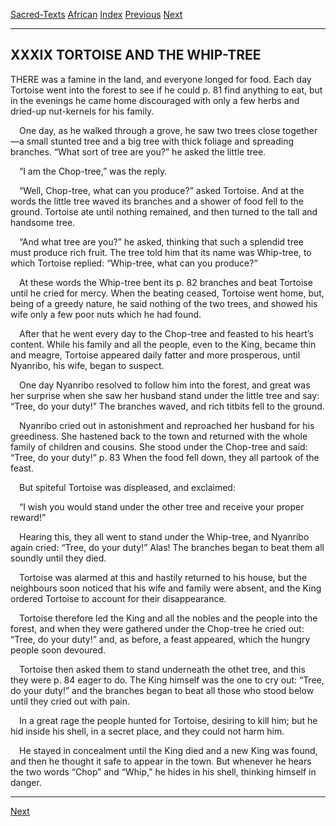[Sacred-Texts](../../index) [African](../index) [Index](index) [Previous](yl41) [Next](yl43)

------------------------------------------------------------------------

## XXXIX TORTOISE AND THE WHIP-TREE

T<span class="small">HERE</span> was a famine in the land, and everyone
longed for food. Each day Tortoise went into the forest to see if he
could <span id="page_81">p. 81</span> find anything to eat, but in the
evenings he came home discouraged with only a few herbs and dried-up
nut-kernels for his family.

 One day, as he walked through a grove, he saw two trees close
together—a small stunted tree and a big tree with thick foliage and
spreading branches. “What sort of tree are you?” he asked the little
tree.

 “I am the Chop-tree,” was the reply.

 “Well, Chop-tree, what can you produce?” asked Tortoise. And at the
words the little tree waved its branches and a shower of food fell to
the ground. Tortoise ate until nothing remained, and then turned to the
tall and handsome tree.

 “And what tree are you?” he asked, thinking that such a splendid tree
must produce rich fruit. The tree told him that its name was Whip-tree,
to which Tortoise replied: “Whip-tree, what can you produce?”

 At these words the Whip-tree bent its <span id="page_82">p. 82</span>
branches and beat Tortoise until he cried for mercy. When the beating
ceased, Tortoise went home, but, being of a greedy nature, he said
nothing of the two trees, and showed his wife only a few poor nuts which
he had found.

 After that he went every day to the Chop-tree and feasted to his
heart’s content. While his family and all the people, even to the King,
became thin and meagre, Tortoise appeared daily fatter and more
prosperous, until Nyanribo, his wife, began to suspect.

 One day Nyanribo resolved to follow him into the forest, and great was
her surprise when she saw her husband stand under the little tree and
say: “Tree, do your duty!” The branches waved, and rich titbits fell to
the ground.

 Nyanribo cried out in astonishment and reproached her husband for his
greediness. She hastened back to the town and returned with the whole
family of children and cousins. She stood under the Chop-tree and said:
“Tree, do your duty!” <span id="page_83">p. 83</span> When the food fell
down, they all partook of the feast.

 But spiteful Tortoise was displeased, and exclaimed:

 “I wish you would stand under the other tree and receive your proper
reward!”

 Hearing this, they all went to stand under the Whip-tree, and Nyanribo
again cried: “Tree, do your duty!” Alas! The branches began to beat them
all soundly until they died.

 Tortoise was alarmed at this and hastily returned to his house, but the
neighbours soon noticed that his wife and family were absent, and the
King ordered Tortoise to account for their disappearance.

 Tortoise therefore led the King and all the nobles and the people into
the forest, and when they were gathered under the Chop-tree he cried
out: “Tree, do your duty!” and, as before, a feast appeared, which the
hungry people soon devoured.

 Tortoise then asked them to stand underneath the othet tree, and this
they were <span id="page_84">p. 84</span> eager to do. The King himself
was the one to cry out: “Tree, do your duty!” and the branches began to
beat all those who stood below until they cried out with pain.

 In a great rage the people hunted for Tortoise, desiring to kill him;
but he hid inside his shell, in a secret place, and they could not harm
him.

 He stayed in concealment until the King died and a new King was found,
and then he thought it safe to appear in the town. But whenever he hears
the two words “Chop” and “Whip,” he hides in his shell, thinking himself
in danger.

------------------------------------------------------------------------

[Next](yl43)
